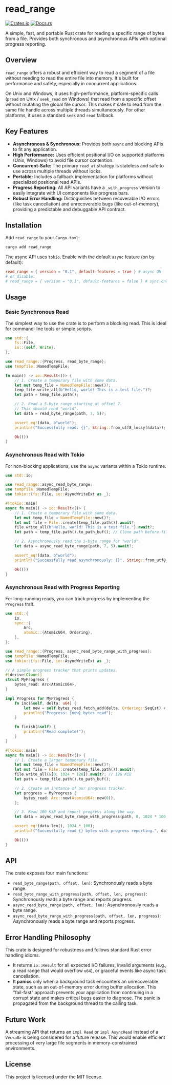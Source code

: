 # read_range

[![Crates.io](https://img.shields.io/crates/v/read_range.svg)](https://crates.io/crates/read_range)
[![Docs.rs](https://docs.rs/read_range/badge.svg)](https://docs.rs/read_range)

A simple, fast, and portable Rust crate for reading a specific range of bytes from a file. Provides both synchronous and asynchronous APIs with optional progress reporting.

## Overview

`read_range` offers a robust and efficient way to read a segment of a file without needing to read the entire file into memory. It's built for performance and safety, especially in concurrent applications.

On Unix and Windows, it uses high-performance, platform-specific calls (`pread` on Unix / `seek_read` on Windows) that read from a specific offset without mutating the global file cursor. This makes it safe to read from the same file handle across multiple threads simultaneously. For other platforms, it uses a standard `seek` and `read` fallback.

## Key Features

- **Asynchronous & Synchronous:** Provides both `async` and blocking APIs to fit any application.
- **High Performance:** Uses efficient positional I/O on supported platforms (Unix, Windows) to avoid file cursor contention.
- **Concurrent-Safe:** The primary `read_at` strategy is stateless and safe to use across multiple threads without locks.
- **Portable:** Includes a fallback implementation for platforms without specialized positional read APIs.
- **Progress Reporting:** All API variants have a `_with_progress` version to easily integrate with UI components like progress bars.
- **Robust Error Handling:** Distinguishes between recoverable I/O errors (like task cancellation) and unrecoverable bugs (like out-of-memory), providing a predictable and debuggable API contract.

## Installation

Add `read_range` to your `Cargo.toml`:

```sh
cargo add read_range
```

The async API uses `tokio`. Enable with the default `async` feature (on by default):

```toml
read_range = { version = "0.1", default-features = true } # async ON
# or disable:
# read_range = { version = "0.1", default-features = false } # sync-only
```

## Usage

### Basic Synchronous Read

The simplest way to use the crate is to perform a blocking read. This is ideal for command-line tools or simple scripts.

```rust
use std::{
    fs::File,
    io::{self, Write},
};

use read_range::{Progress, read_byte_range};
use tempfile::NamedTempFile;

fn main() -> io::Result<()> {
    // 1. Create a temporary file with some data.
    let mut temp_file = NamedTempFile::new()?;
    temp_file.write_all(b"Hello, world! This is a test file.")?;
    let path = temp_file.path();

    // 2. Read a 5-byte range starting at offset 7.
    // This should read "world".
    let data = read_byte_range(path, 7, 5)?;

    assert_eq!(data, b"world");
    println!("Successfully read: {}", String::from_utf8_lossy(&data));

    Ok(())
}
```

### Asynchronous Read with Tokio

For non-blocking applications, use the `async` variants within a Tokio runtime.

```rust
use std::io;

use read_range::async_read_byte_range;
use tempfile::NamedTempFile;
use tokio::{fs::File, io::AsyncWriteExt as _};

#[tokio::main]
async fn main() -> io::Result<()> {
    // 1. Create a temporary file with some data.
    let mut temp_file = NamedTempFile::new()?;
    let mut file = File::create(temp_file.path()).await?;
    file.write_all(b"Hello, world! This is a test file.").await?;
    let path = temp_file.path().to_path_buf(); // Clone path before file is dropped.

    // 2. Asynchronously read the 5-byte range for "world".
    let data = async_read_byte_range(path, 7, 5).await?;

    assert_eq!(data, b"world");
    println!("Successfully read asynchronously: {}", String::from_utf8_lossy(&data));

    Ok(())
}
```

### Asynchronous Read with Progress Reporting

For long-running reads, you can track progress by implementing the `Progress` trait.

```rust
use std::{
    io,
    sync::{
        Arc,
        atomic::{AtomicU64, Ordering},
    },
};

use read_range::{Progress, async_read_byte_range_with_progress};
use tempfile::NamedTempFile;
use tokio::{fs::File, io::AsyncWriteExt as _};

// A simple progress tracker that prints updates.
#[derive(Clone)]
struct MyProgress {
    bytes_read: Arc<AtomicU64>,
}

impl Progress for MyProgress {
    fn inc(&self, delta: u64) {
        let new = self.bytes_read.fetch_add(delta, Ordering::SeqCst) + delta;
        println!("Progress: {new} bytes read");
    }

    fn finish(&self) {
        println!("Read complete!");
    }
}

#[tokio::main]
async fn main() -> io::Result<()> {
    // 1. Create a larger temporary file.
    let mut temp_file = NamedTempFile::new()?;
    let mut file = File::create(temp_file.path()).await?;
    file.write_all(&[0; 1024 * 128]).await?; // 128 KiB
    let path = temp_file.path().to_path_buf();

    // 2. Create an instance of our progress tracker.
    let progress = MyProgress {
        bytes_read: Arc::new(AtomicU64::new(0)),
    };

    // 3. Read 100 KiB and report progress along the way.
    let data = async_read_byte_range_with_progress(path, 0, 1024 * 100, progress).await?;

    assert_eq!(data.len(), 1024 * 100);
    println!("Successfully read {} bytes with progress reporting.", data.len());

    Ok(())
}
```

## API

The crate exposes four main functions:

- `read_byte_range(path, offset, len)`: Synchronously reads a byte range.
- `read_byte_range_with_progress(path, offset, len, progress)`: Synchronously reads a byte range and reports progress.
- `async_read_byte_range(path, offset, len)`: Asynchronously reads a byte range.
- `async_read_byte_range_with_progress(path, offset, len, progress)`: Asynchronously reads a byte range and reports progress.

## Error Handling Philosophy

This crate is designed for robustness and follows standard Rust error handling idioms.

- It returns `io::Result` for all expected I/O failures, invalid arguments (e.g., a read range that would overflow `u64`), or graceful events like async task cancellation.
- It **panics** only when a background task encounters an unrecoverable state, such as an out-of-memory error during buffer allocation. This "fail-fast" approach prevents your application from continuing in a corrupt state and makes critical bugs easier to diagnose. The panic is propagated from the background thread to the calling task.

## Future Work
A streaming API that returns an `impl Read` or `impl AsyncRead` instead of a `Vec<u8>` is being considered for a future release. This would enable efficient processing of very large file segments in memory-constrained environments.

## License

This project is licensed under the MIT license.
